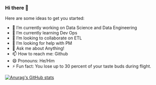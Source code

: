 ### Hi there 👋




Here are some ideas to get you started:

- 🔭 I’m currently working on Data Science and Data Engineering
- 🌱 I’m currently learning Dev Ops
- 👯 I’m looking to collaborate on ETL 
- 🤔 I’m looking for help with PM
- 💬 Ask me about Anything!
- 📫 How to reach me: Github
- 😄 Pronouns: He/Him
- ⚡ Fun fact: You lose up to 30 percent of your taste buds during flight.

[![Anurag's GitHub stats](https://github-readme-stats.vercel.app/api?username=deepaksinghea)](https://github.com/anuraghazra/github-readme-stats)

